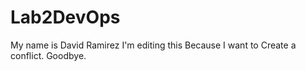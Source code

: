 # Lab2DevOps
My name is 
David Ramirez
I'm editing this
Because I want to 
Create a conflict.
Goodbye. 

